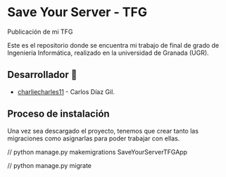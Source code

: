 # Save Your Server - TFG
Publicación de mi TFG

Este es el repositorio donde se encuentra mi trabajo de final de grado de Ingeniería Informática, realizado en la universidad de Granada (UGR).

## Desarrollador 🚀

* [charliecharles11](https://github.com/charliecharles11/) - Carlos Díaz Gil.

## Proceso de instalación

Una vez sea descargado el proyecto, tenemos que crear tanto las migraciones como asignarlas para poder trabajar con ellas.

// python manage.py makemigrations SaveYourServerTFGApp

// python manage.py migrate


